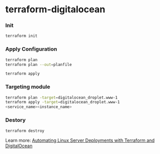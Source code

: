 # terraform-digitalocean

### Init
```bash
terraform init
```

### Apply Configuration
```bash
terraform plan
terraform plan --out=planfile
```

```bash
terraform apply
```

### Targeting module

```sh
terraform plan -target=digitalocean_droplet.www-1
terraform apply -target=digitalocean_droplet.www-1
<service_name><instance_name>
```

### Destory

```bash
terraform destroy
```

Learn more: [Automating Linux Server Deployments with Terraform and DigitalOcean](https://engineering.multividas.com/posts/1733138598695)
